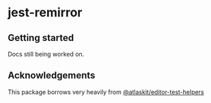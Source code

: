 # jest-remirror

## Getting started

Docs still being worked on.

## Acknowledgements

This package borrows very heavily from [@atlaskit/editor-test-helpers](https://www.npmjs.com/package/@atlaskit/editor-test-helpers)
